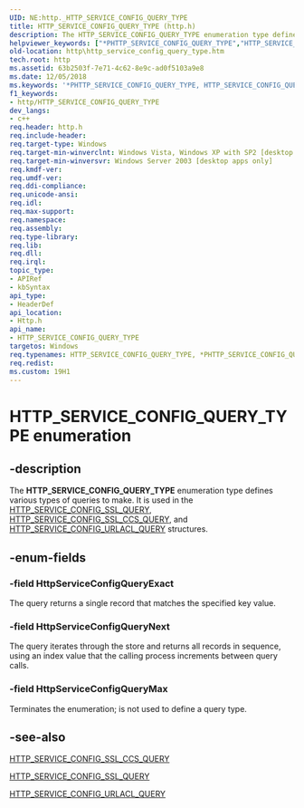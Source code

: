 ```yaml
---
UID: NE:http._HTTP_SERVICE_CONFIG_QUERY_TYPE
title: HTTP_SERVICE_CONFIG_QUERY_TYPE (http.h)
description: The HTTP_SERVICE_CONFIG_QUERY_TYPE enumeration type defines various types of queries to make. It is used in the HTTP_SERVICE_CONFIG_SSL_QUERY, HTTP_SERVICE_CONFIG_SSL_CCS_QUERY, and HTTP_SERVICE_CONFIG_URLACL_QUERY structures.
helpviewer_keywords: ["*PHTTP_SERVICE_CONFIG_QUERY_TYPE","HTTP_SERVICE_CONFIG_QUERY_TYPE","HTTP_SERVICE_CONFIG_QUERY_TYPE enumeration [HTTP]","HttpServiceConfigQueryExact","HttpServiceConfigQueryMax","HttpServiceConfigQueryNext","PHTTP_SERVICE_CONFIG_QUERY_TYPE","PHTTP_SERVICE_CONFIG_QUERY_TYPE enumeration pointer [HTTP]","_http_http_service_config_query_type","http.http_service_config_query_type","http/HTTP_SERVICE_CONFIG_QUERY_TYPE","http/HttpServiceConfigQueryExact","http/HttpServiceConfigQueryMax","http/HttpServiceConfigQueryNext","http/PHTTP_SERVICE_CONFIG_QUERY_TYPE"]
old-location: http\http_service_config_query_type.htm
tech.root: http
ms.assetid: 63b2503f-7e71-4c62-8e9c-ad0f5103a9e8
ms.date: 12/05/2018
ms.keywords: '*PHTTP_SERVICE_CONFIG_QUERY_TYPE, HTTP_SERVICE_CONFIG_QUERY_TYPE, HTTP_SERVICE_CONFIG_QUERY_TYPE enumeration [HTTP], HttpServiceConfigQueryExact, HttpServiceConfigQueryMax, HttpServiceConfigQueryNext, PHTTP_SERVICE_CONFIG_QUERY_TYPE, PHTTP_SERVICE_CONFIG_QUERY_TYPE enumeration pointer [HTTP], _http_http_service_config_query_type, http.http_service_config_query_type, http/HTTP_SERVICE_CONFIG_QUERY_TYPE, http/HttpServiceConfigQueryExact, http/HttpServiceConfigQueryMax, http/HttpServiceConfigQueryNext, http/PHTTP_SERVICE_CONFIG_QUERY_TYPE'
f1_keywords:
- http/HTTP_SERVICE_CONFIG_QUERY_TYPE
dev_langs:
- c++
req.header: http.h
req.include-header: 
req.target-type: Windows
req.target-min-winverclnt: Windows Vista, Windows XP with SP2 [desktop apps only]
req.target-min-winversvr: Windows Server 2003 [desktop apps only]
req.kmdf-ver: 
req.umdf-ver: 
req.ddi-compliance: 
req.unicode-ansi: 
req.idl: 
req.max-support: 
req.namespace: 
req.assembly: 
req.type-library: 
req.lib: 
req.dll: 
req.irql: 
topic_type:
- APIRef
- kbSyntax
api_type:
- HeaderDef
api_location:
- Http.h
api_name:
- HTTP_SERVICE_CONFIG_QUERY_TYPE
targetos: Windows
req.typenames: HTTP_SERVICE_CONFIG_QUERY_TYPE, *PHTTP_SERVICE_CONFIG_QUERY_TYPE
req.redist: 
ms.custom: 19H1
---
```


# HTTP_SERVICE_CONFIG_QUERY_TYPE enumeration


## -description


The 
<b>HTTP_SERVICE_CONFIG_QUERY_TYPE</b> enumeration type defines various types of queries to make. It is used in the 
<a href="https://docs.microsoft.com/windows/desktop/api/http/ns-http-http_service_config_ssl_query">HTTP_SERVICE_CONFIG_SSL_QUERY</a>, <a href="https://docs.microsoft.com/windows/desktop/api/http/ns-http-http_service_config_ssl_ccs_query">HTTP_SERVICE_CONFIG_SSL_CCS_QUERY</a>, and 
<a href="https://docs.microsoft.com/windows/desktop/api/http/ns-http-http_service_config_urlacl_query">HTTP_SERVICE_CONFIG_URLACL_QUERY</a> structures.


## -enum-fields




### -field HttpServiceConfigQueryExact

The query returns a single record that matches the specified key value.


### -field HttpServiceConfigQueryNext

The query iterates through the store and returns all records in sequence, using an index value that the calling process increments between query calls.


### -field HttpServiceConfigQueryMax

Terminates the enumeration; is not used to define a query type.


## -see-also




<a href="https://docs.microsoft.com/windows/desktop/api/http/ns-http-http_service_config_ssl_ccs_query">HTTP_SERVICE_CONFIG_SSL_CCS_QUERY</a>



<a href="https://docs.microsoft.com/windows/desktop/api/http/ns-http-http_service_config_ssl_query">HTTP_SERVICE_CONFIG_SSL_QUERY</a>



<a href="https://docs.microsoft.com/windows/desktop/api/http/ns-http-http_service_config_urlacl_query">HTTP_SERVICE_CONFIG_URLACL_QUERY</a>
 

 

